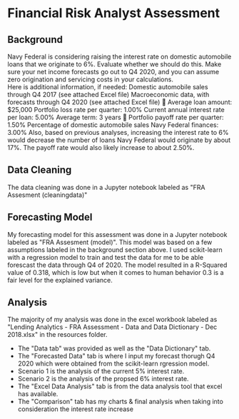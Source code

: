 # Financial Risk Analyst Assessment

## Background
Navy Federal is considering raising the interest rate on domestic automobile loans that we originate to 6%. Evaluate whether we should do this. Make sure your net income forecasts go out to Q4 2020, and you can assume zero origination and servicing costs in your calculations.  
Here is additional information, if needed: 
 Domestic automobile sales through Q4 2017 (see attached Excel file)
 Macroeconomic data, with forecasts through Q4 2020 (see attached Excel file)  Average loan amount: $25,000
 Portfolio loss rate per quarter: 1.00%
 Current annual interest rate per loan: 5.00%
 Average term: 3 years  Portfolio payoff rate per quarter: 1.50%
 Percentage of domestic automobile sales Navy Federal finances: 3.00% 
Also, based on previous analyses, increasing the interest rate to 6% would decrease the number of loans Navy Federal would originate by about 17%.  The payoff rate would also likely increase to about 2.50%.

## Data Cleaning
The data cleaning was done in a Jupyter notebook labeled as "FRA Assesment (cleaningdata)"

## Forecasting Model
My forecasting model for this assessment was done in a Jupyter notebook labeled as "FRA Assesment (model)".
This model was based on a few assumptions labeled in the background section above.
I used scikit-learn with a regression model to train and test the data for me to be able forescast the data through Q4 of 2020.
The model resulted in a R-Squared value of 0.318, which is low but when it comes to human behavior 0.3 is a fair level for the explained variance.

## Analysis
The majority of my analysis was done in the excel workbook labeled as "Lending Analytics - FRA Assessment - Data and Data Dictionary - Dec 2018.xlsx" in the resources folder.
* The "Data tab" was provided as well as the "Data Dictionary" tab.
* The "Forecasted Data" tab is where I input my forecast thorugh Q4 2020 which were obtained from the scikit-learn rgression model.
* Scenario 1 is the analysis of the current 5% interest rate.
* Scenario 2 is the analysis of the propsed 6% interest rate.
* The "Excel Data Analysis" tab is from the data analysis tool that excel has available.
* The "Comparison" tab has my charts & final analysis when taking into consideration the interest rate increase





